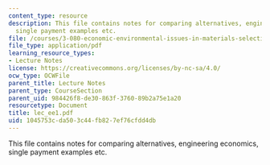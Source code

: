 ```yaml
---
content_type: resource
description: This file contains notes for comparing alternatives, engineering economics,
  single payment examples etc.
file: /courses/3-080-economic-environmental-issues-in-materials-selection-fall-2005/1045753cda503c44fb827ef76cfdd4db_lec_ee1.pdf
file_type: application/pdf
learning_resource_types:
- Lecture Notes
license: https://creativecommons.org/licenses/by-nc-sa/4.0/
ocw_type: OCWFile
parent_title: Lecture Notes
parent_type: CourseSection
parent_uid: 984426f8-de30-863f-3760-89b2a75e1a20
resourcetype: Document
title: lec_ee1.pdf
uid: 1045753c-da50-3c44-fb82-7ef76cfdd4db
---
```

This file contains notes for comparing alternatives, engineering economics, single payment examples etc.